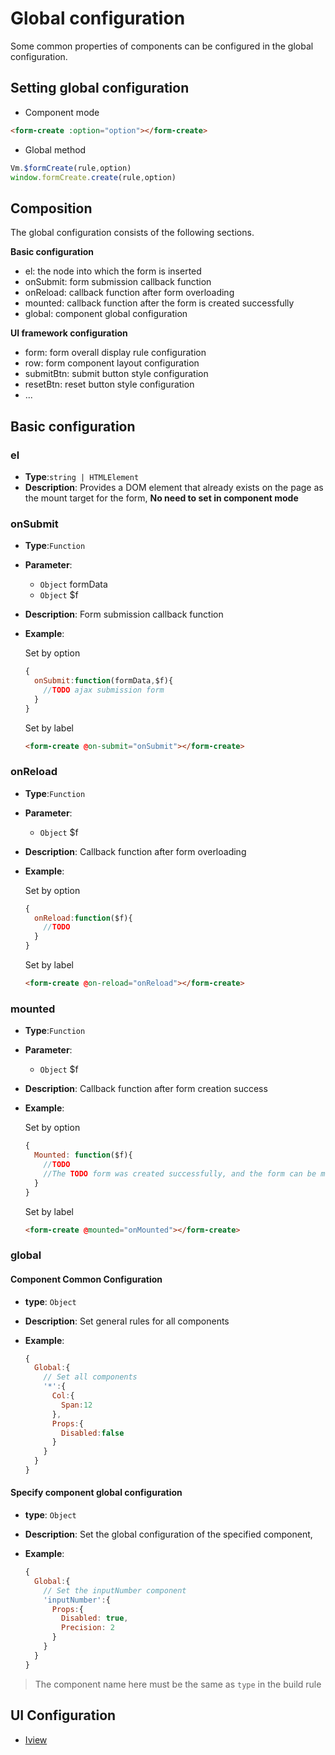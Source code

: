 # Global configuration

Some common properties of components can be configured in the global configuration.

## Setting global configuration

- Component mode

```html
<form-create :option="option"></form-create>
```

- Global method

```js
Vm.$formCreate(rule,option)
window.formCreate.create(rule,option)
```


## Composition

The global configuration consists of the following sections.

**Basic configuration**

- el: the node into which the form is inserted
- onSubmit: form submission callback function
- onReload: callback function after form overloading
- mounted: callback function after the form is created successfully
- global: component global configuration

**UI framework configuration**

- form: form overall display rule configuration
- row: form component layout configuration
- submitBtn: submit button style configuration
- resetBtn: reset button style configuration
- ...


## Basic configuration

### el

- **Type**:`string | HTMLElement`
- **Description**: Provides a DOM element that already exists on the page as the mount target for the form, **No need to set in component mode**


### onSubmit

- **Type**:`Function`

- **Parameter**:
  - `Object` formData
  - `Object` $f


- **Description**: Form submission callback function

- **Example**:

  Set by option
  ```js
  {
    onSubmit:function(formData,$f){
      //TODO ajax submission form
    }
  }
  ```
  Set by label

  ```html
  <form-create @on-submit="onSubmit"></form-create>
  ```




### onReload

- **Type**:`Function`

- **Parameter**:
  - `Object` $f

- **Description**: Callback function after form overloading

- **Example**:

  Set by option
  ```js
  {
    onReload:function($f){
      //TODO
    }
  }
  ```

  Set by label
  ```html
  <form-create @on-reload="onReload"></form-create>
  ```



### mounted

- **Type**:`Function`

- **Parameter**:
  - `Object` $f

- **Description**: Callback function after form creation success

- **Example**:

  Set by option
  ```js
  {
    Mounted: function($f){
      //TODO
      //The TODO form was created successfully, and the form can be manipulated here.
    }
  }
  ```

  Set by label
  ```html
  <form-create @mounted="onMounted"></form-create>
  ```



### global

#### Component Common Configuration

- **type**: `Object`

- **Description**: Set general rules for all components

- **Example**:

  ```js
  {
    Global:{
      // Set all components
      '*':{
        Col:{
          Span:12
        },
        Props:{
          Disabled:false
        }
      }
    }
  }
  ```

#### Specify component global configuration

- **type**: `Object`

- **Description**: Set the global configuration of the specified component,

- **Example**:

  ```js
  {
    Global:{
      // Set the inputNumber component
      'inputNumber':{
        Props:{
          Disabled: true,
          Precision: 2
        }
      }
    }
  }
  ```
> The component name here must be the same as `type` in the build rule


## UI Configuration

- [Iview](/en/v2/iview/global.html)